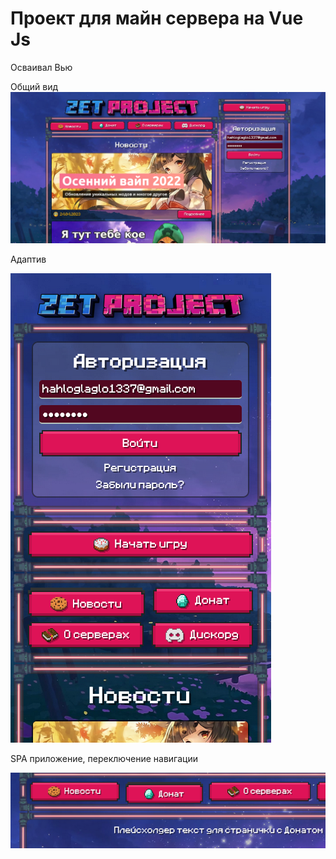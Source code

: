 # Проект для майн сервера на Vue Js
Осваивал Вью

Общий вид
![Иллюстрация к проекту](https://github.com/nokoto6/vue_self_project/blob/main/source/full.png)

Адаптив

![Телефонное расположение](https://github.com/nokoto6/vue_self_project/blob/main/source/phone.png)

SPA приложение, переключение навигации

![Спа](https://github.com/nokoto6/vue_self_project/blob/main/source/spa.png)
